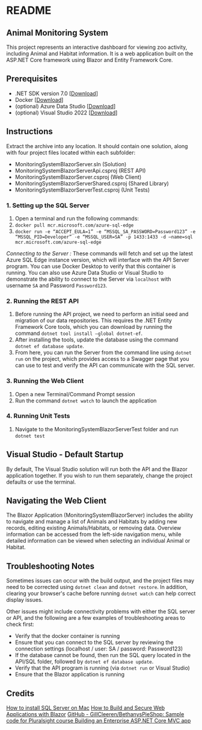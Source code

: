 # README
## Animal Monitoring System
This project represents an interactive dashboard for viewing zoo activity, including Animal and Habitat information. It is a web application built on the ASP.NET Core framework using Blazor and Entity Framework Core.

## Prerequisites
* .NET SDK version 7.0 [[Download](https://dotnet.microsoft.com/en-us/download)]
* Docker [[Download](https://docs.docker.com/get-docker/)]
* (optional) Azure Data Studio [[Download](https://learn.microsoft.com/en-us/sql/azure-data-studio/download-azure-data-studio?view=sql-server-ver16)]
* (optional) Visual Studio 2022 [[Download](https://visualstudio.microsoft.com/downloads/)]

## Instructions
Extract the archive into any location. It should contain one solution, along with four project files located within each subfolder:

* MonitoringSystemBlazorServer.sln (Solution)
* MonitoringSystemBlazorServerApi.csproj (REST API)
* MonitoringSystemBlazorServer.csproj (Web Client)
* MonitoringSystemBlazorServerShared.csproj (Shared Library)
* MonitoringSystemBlazorServerTest.csproj (Unit Tests)

### 1. Setting up the SQL Server
1. Open a terminal and run the following commands:
2. `docker pull mcr.microsoft.com/azure-sql-edge `
3. `docker run -e “ACCEPT_EULA=1” -e “MSSQL_SA_PASSWORD=Password123” -e “MSSQL_PID=Developer” -e “MSSQL_USER=SA” -p 1433:1433 -d —name=sql mcr.microsoft.com/azure-sql-edge`

_Connecting to the Server :_
These commands will fetch and set up the latest Azure SQL Edge instance version, which will interface with the API Server program. You can use Docker Desktop to verify that this container is running. You can also use Azure Data Studio or Visual Studio to demonstrate the ability to connect to the Server via `localhost` with username `SA` and Password `Password123`. 

### 2. Running the REST API
1. Before running the API project, we need to perform an initial seed and migration of our data repositories. This requires the .NET Entity Framework Core tools, which you can download by running the command `dotnet tool install —global dotnet-ef`.
2. After installing the tools, update the database using the command `dotnet ef database update`.
3. From here, you can run the Server from the command line using `dotnet run` on the project, which provides access to a Swagger page that you can use to test and verify the API can communicate with the SQL server.

### 3. Running the Web Client
1. Open a new Terminal/Command Prompt session
2. Run the command `dotnet watch` to launch the application

### 4. Running Unit Tests
1. Navigate to the MonitoringSystemBlazorServerTest folder and run `dotnet test` 

## Visual Studio - Default Startup
By default, The Visual Studio solution will run both the API and the Blazor application together. If you wish to run them separately, change the project defaults or use the terminal.

## Navigating the Web Client
The Blazor Application (MonitoringSystemBlazorServer) includes the ability to navigate and manage a list of Animals and Habitats by adding new records, editing existing Animals/Habitats, or removing data. Overview information can be accessed from the left-side navigation menu, while detailed information can be viewed when selecting an individual Animal or Habitat.

## Troubleshooting Notes
Sometimes issues can occur with the build output, and the project files may need to be corrected using `dotnet clean` and `dotnet restore`. In addition, clearing your browser's cache before running `dotnet watch` can help correct display issues.

Other issues might include connectivity problems with either the SQL server or API, and the following are a few examples of troubleshooting areas to check first:

* Verify that the docker container is running
* Ensure that you can connect to the SQL server by reviewing the connection settings (localhost / user: SA / password: Password123)
* If the database cannot be found, then run the SQL query located in the API/SQL folder, followed by `dotnet ef database update`.
* Verify that the API program is running (via `dotnet run` or Visual Studio)
* Ensure that the Blazor application is running

## Credits
[How to install SQL Server on Mac](https://setapp.com/how-to/install-sql-server)
[How to Build and Secure Web Applications with Blazor](https://auth0.com/blog/what-is-blazor-tutorial-on-building-webapp-with-authentication/)
[GitHub - GillCleeren/BethanysPieShop: Sample code for Pluralsight course Building an Enterprise ASP.NET Core MVC app](https://github.com/GillCleeren/BethanysPieShop)